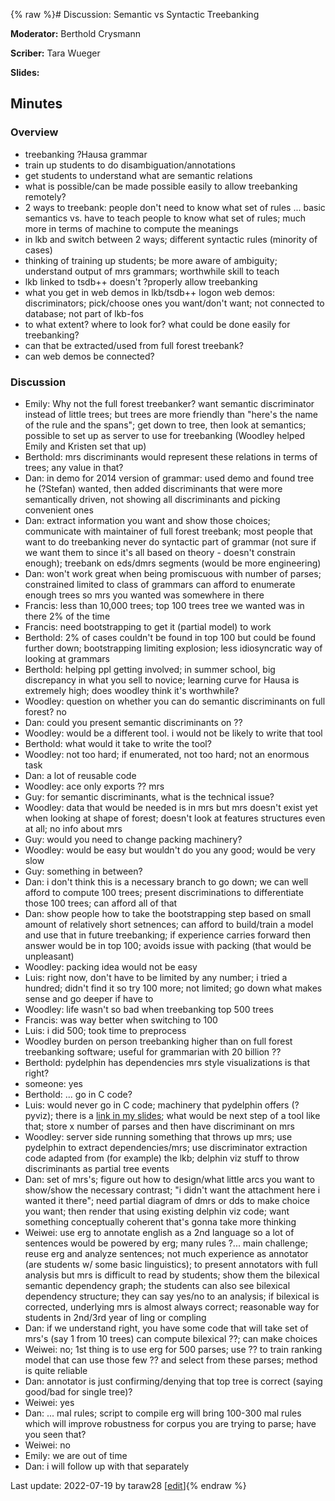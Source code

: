 {% raw %}# Discussion: Semantic vs Syntactic Treebanking

**Moderator:** Berthold Crysmann

**Scriber:** Tara Wueger

**Slides:** 

## Minutes

### Overview

- treebanking ?Hausa grammar
- train up students to do disambiguation/annotations
- get students to understand what are semantic relations
- what is possible/can be made possible easily to allow treebanking remotely?
- 2 ways to treebank: people don't need to know what set of rules ... basic semantics vs. have to teach people to know what set of rules; much more in terms of machine to compute the meanings
- in lkb and switch between 2 ways; different syntactic rules (minority of cases)
- thinking of training up students; be more aware of ambiguity; understand output of mrs grammars; worthwhile skill to teach
- lkb linked to tsdb++ doesn't ?properly allow treebanking
- what you get in web demos in lkb/tsdb++ logon web demos: discriminators; pick/choose ones you want/don't want; not connected to database; not part of lkb-fos
- to what extent? where to look for? what could be done easily for treebanking?
- can that be extracted/used from full forest treebank?
- can web demos be connected?

### Discussion

- Emily: Why not the full forest treebanker? want semantic discriminator instead of little trees; but trees are more friendly than "here's the name of the rule and the spans"; get down to tree, then look at semantics; possible to set up as server to use for treebanking (Woodley helped Emily and Kristen set that up)
- Berthold: mrs discriminants would represent these relations in terms of trees; any value in that?
- Dan: in demo for 2014 version of grammar: used demo and found tree he (?Stefan) wanted, then added discriminants that were more semantically driven, not showing all discriminants and picking convenient ones
- Dan: extract information you want and show those choices; communicate with maintainer of full forest treebank; most people that want to do treebanking never do syntactic part of grammar (not sure if we want them to since it's all based on theory - doesn't constrain enough); treebank on eds/dmrs segments (would be more engineering)
- Dan: won't work great when being promiscuous with number of parses; constrained limited to class of grammars can afford to enumerate enough trees so mrs you wanted was somewhere in there
- Francis: less than 10,000 trees; top 100 trees tree we wanted was in there 2% of the time
- Francis: need bootstrapping to get it (partial model) to work
- Berthold: 2% of cases couldn't be found in top 100 but could be found further down; bootstrapping limiting explosion; less idiosyncratic way of looking at grammars
- Berthold: helping ppl getting involved; in summer school, big discrepancy in what you sell to novice; learning curve for Hausa is extremely high; does woodley think it's worthwhile?
- Woodley: question on whether you can do semantic discriminants on full forest? no
- Dan: could you present semantic discriminants on ??
- Woodley: would be a different tool. i would not be likely to write that tool
- Berthold: what would it take to write the tool?
- Woodley: not too hard; if enumerated, not too hard; not an enormous task
- Dan: a lot of reusable code
- Woodley: ace only exports ?? mrs
- Guy: for semantic discriminants, what is the technical issue?
- Woodley: data that would be needed is in mrs but mrs doesn't exist yet when looking at shape of forest; doesn't look at features structures even at all; no info about mrs
- Guy: would you need to change packing machinery?
- Woodley: would be easy but wouldn't do you any good; would be very slow
- Guy: something in between?
- Dan: i don't think this is a necessary branch to go down; we can well afford to compute 100 trees; present discriminations to differentiate those 100 trees; can afford all of that
- Dan: show people how to take the bootstrapping step based on small amount of relatively short setnences; can afford to build/train a model and use that in future treebanking; if experience carries forward then answer would be in top 100; avoids issue with packing (that would be unpleasant)
- Woodley: packing idea would not be easy
- Luis: right now, don't have to be limited by any number; i tried a hundred; didn't find it so try 100 more; not limited; go down what makes sense and go deeper if have to
- Woodley: life wasn't so bad when treebanking top 500 trees
- Francis: was way better when switching to 100
- Luis: i did 500; took time to preprocess
- Woodley burden on person treebanking higher than on full forest treebanking software; useful for grammarian with 20 billion ??
- Berthold: pydelphin has dependencies mrs style visualizations is that right?
- someone: yes
- Berthold: ... go in C code?
- Luis: would never go in C code; machinery that pydelphin offers (?pyviz); there is a [link in my slides](http://www.luismc.com/itell/delphin_analyzer); what would be next step of a tool like that; store x number of parses and then have discriminant on mrs
- Woodley: server side running something that throws up mrs; use pydelphin to extract dependencies/mrs; use discriminator extraction code adapted from (for example) the lkb; delphin viz stuff to throw discriminants as partial tree events
- Dan: set of mrs's; figure out how to design/what little arcs you want to show/show the necessary contrast; "i didn't want the attachment here i wanted it there"; need partial diagram of dmrs or dds to make choice you want; then render that using existing delphin viz code; want something conceptually coherent that's gonna take more thinking
- Weiwei: use erg to annotate english as a 2nd language so a lot of sentences would be powered by erg; many rules ?... main challenge; reuse erg and analyze sentences; not much experience as annotator (are students w/ some basic linguistics); to present annotators with full analysis but mrs is difficult to read by students; show them the bilexical semantic dependency graph; the students can also see bilexical dependency structure; they can say yes/no to an analysis; if bilexical is corrected, underlying mrs is almost always correct; reasonable way for students in 2nd/3rd year of ling or compling
- Dan: if we understand right, you have some code that will take set of mrs's (say 1 from 10 trees) can compute bilexical ??; can make choices
- Weiwei: no; 1st thing is to use erg for 500 parses; use ?? to train ranking model that can use those few ?? and select from these parses; method is quite reliable
- Dan: annotator is just confirming/denying that top tree is correct (saying good/bad for single tree)?
- Weiwei: yes
- Dan: ... mal rules; script to compile erg will bring 100-300 mal rules which will improve robustness for corpus you are trying to parse; have you seen that?
- Weiwei: no
- Emily: we are out of time
- Dan: i will follow up with that separately

Last update: 2022-07-19 by taraw28 [[edit](https://github.com/delph-in/docs/wiki/Fairhaven2022-Semantic-vs-Syntactic-Treebanking/_edit)]{% endraw %}
